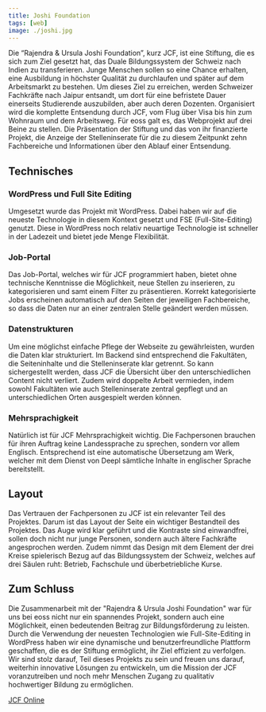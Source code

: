 ```yaml
---
title: Joshi Foundation
tags: [web]
image: ./joshi.jpg
---
```


Die “Rajendra & Ursula Joshi Foundation”, kurz JCF, ist eine Stiftung, die es sich zum Ziel gesetzt hat, das Duale Bildungssystem der Schweiz nach Indien zu transferieren. Junge Menschen sollen so eine Chance erhalten, eine Ausbildung in höchster Qualität zu durchlaufen und später auf dem Arbeitsmarkt zu bestehen. Um dieses Ziel zu erreichen, werden Schweizer Fachkräfte nach Jaipur entsandt, um dort für eine befristete Dauer einerseits Studierende auszubilden, aber auch deren Dozenten. Organisiert wird die komplette Entsendung durch JCF, vom Flug über Visa bis hin zum Wohnraum und dem Arbeitsweg.
Für eoss galt es, das Webprojekt auf drei Beine zu stellen. Die Präsentation der Stiftung und das von ihr finanzierte Projekt, die Anzeige der Stelleninserate für die zu diesem Zeitpunkt zehn Fachbereiche und Informationen über den Ablauf einer Entsendung.
## Technisches
### WordPress und Full Site Editing
Umgesetzt wurde das Projekt mit WordPress. Dabei haben wir auf die neueste Technologie in diesem Kontext gesetzt und FSE (Full-Site-Editing) genutzt. Diese in WordPress noch relativ neuartige Technologie ist schneller in der Ladezeit und bietet jede Menge Flexibilität.
### Job-Portal
Das Job-Portal, welches wir für JCF programmiert haben, bietet ohne technische Kenntnisse die Möglichkeit, neue Stellen zu inserieren, zu kategorisieren und samt einem Filter zu präsentieren. Korrekt kategorisierte Jobs erscheinen automatisch auf den Seiten der jeweiligen Fachbereiche, so dass die Daten nur an einer zentralen Stelle geändert werden müssen.
### Datenstrukturen
Um eine möglichst einfache Pflege der Webseite zu gewährleisten, wurden die Daten klar strukturiert. Im Backend sind entsprechend die Fakultäten, die Seiteninhalte und die Stelleninserate klar getrennt. So kann sichergestellt werden, dass JCF die Übersicht über den unterschiedlichen Content nicht verliert. Zudem wird doppelte Arbeit vermieden, indem sowohl Fakultäten wie auch Stelleninserate zentral gepflegt und an unterschiedlichen Orten ausgespielt werden können.
### Mehrsprachigkeit
Natürlich ist für JCF Mehrsprachigkeit wichtig. Die Fachpersonen brauchen für ihren Auftrag keine Landessprache zu sprechen, sondern vor allem Englisch. Entsprechend ist eine automatische Übersetzung am Werk, welcher mit dem Dienst von Deepl sämtliche Inhalte in englischer Sprache bereitstellt.
## Layout
Das Vertrauen der Fachpersonen zu JCF ist ein relevanter Teil des Projektes. Darum ist das Layout der Seite ein wichtiger Bestandteil des Projektes. Das Auge wird klar geführt und die Kontraste sind einwandfrei, sollen doch nicht nur junge Personen, sondern auch ältere Fachkräfte angesprochen werden. Zudem nimmt das Design mit dem Element der drei Kreise spielerisch Bezug auf das Bildungssystem der Schweiz, welches auf drei Säulen ruht: Betrieb, Fachschule und überbetriebliche Kurse.


## Zum Schluss
Die Zusammenarbeit mit der "Rajendra & Ursula Joshi Foundation" war für uns bei eoss nicht nur ein spannendes Projekt, sondern auch eine Möglichkeit, einen bedeutenden Beitrag zur Bildungsförderung zu leisten. Durch die Verwendung der neuesten Technologien wie Full-Site-Editing in WordPress haben wir eine dynamische und benutzerfreundliche Plattform geschaffen, die es der Stiftung ermöglicht, ihr Ziel effizient zu verfolgen. Wir sind stolz darauf, Teil dieses Projekts zu sein und freuen uns darauf, weiterhin innovative Lösungen zu entwickeln, um die Mission der JCF voranzutreiben und noch mehr Menschen Zugang zu qualitativ hochwertiger Bildung zu ermöglichen.

[JCF Online](https://joshi-foundation.ch)